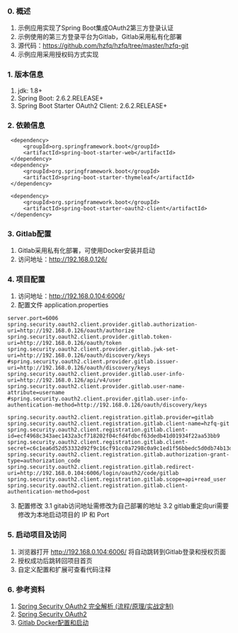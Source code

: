 ### 0. 概述
1. 示例应用实现了Spring Boot集成OAuth2第三方登录认证
2. 示例使用的第三方登录平台为Gitlab，Gitlab采用私有化部署
3. 源代码：https://github.com/hzfq/hzfq/tree/master/hzfq-git
3. 示例应用采用授权码方式实现

### 1. 版本信息
1. jdk: 1.8+
2. Spring Boot: 2.6.2.RELEASE+
3. Spring Boot Starter OAuth2 Client: 2.6.2.RELEASE+

### 2. 依赖信息
```
 <dependency>
     <groupId>org.springframework.boot</groupId>
     <artifactId>spring-boot-starter-web</artifactId>
 </dependency>
 <dependency>
     <groupId>org.springframework.boot</groupId>
     <artifactId>spring-boot-starter-thymeleaf</artifactId>
 </dependency>

 <dependency>
     <groupId>org.springframework.boot</groupId>
     <artifactId>spring-boot-starter-oauth2-client</artifactId>
 </dependency>
````

### 3. Gitlab配置
1. Gitlab采用私有化部署，可使用Docker安装并启动
2. 访问地址：http://192.168.0.126/

### 4. 项目配置
1. 访问地址：http://192.168.0.104:6006/
2. 配置文件 application.properties
```
server.port=6006
spring.security.oauth2.client.provider.gitlab.authorization-uri=http://192.168.0.126/oauth/authorize
spring.security.oauth2.client.provider.gitlab.token-uri=http://192.168.0.126/oauth/token
spring.security.oauth2.client.provider.gitlab.jwk-set-uri=http://192.168.0.126/oauth/discovery/keys
#spring.security.oauth2.client.provider.gitlab.issuer-uri=http://192.168.0.126/oauth/discovery/keys
spring.security.oauth2.client.provider.gitlab.user-info-uri=http://192.168.0.126/api/v4/user
spring.security.oauth2.client.provider.gitlab.user-name-attribute=username
#spring.security.oauth2.client.provider.gitlab.user-info-authentication-method=http://192.168.0.126/oauth/discovery/keys

spring.security.oauth2.client.registration.gitlab.provider=gitlab
spring.security.oauth2.client.registration.gitlab.client-name=hzfq-git
spring.security.oauth2.client.registration.gitlab.client-id=ecf4968c343aec1432a3cf718202f04cfd4fdbcf63dedb41d01934f22aa53bb9
spring.security.oauth2.client.registration.gitlab.client-secret=c6c1ea6d52d53332d92f9c16cf91cc0a7298c0a9c1ed1f56bbedc5d0db74b13d
spring.security.oauth2.client.registration.gitlab.authorization-grant-type=authorization_code
spring.security.oauth2.client.registration.gitlab.redirect-uri=http://192.168.0.104:6006/login/oauth2/code/gitlab
spring.security.oauth2.client.registration.gitlab.scope=api+read_user
spring.security.oauth2.client.registration.gitlab.client-authentication-method=post
```
3. 配置修改
   3.1 gitab访问地址需修改为自己部署的地址
   3.2 gitlab重定向uri需要修改为本地启动项目的 IP 和 Port

### 5. 启动项目及访问
1. 浏览器打开 http://192.168.0.104:6006/ 将自动跳转到Gitlab登录和授权页面
2. 授权成功后跳转回项目首页
3. 自定义配置和扩展可查看代码注释

### 6. 参考资料
1. [Spring Security OAuth2 完全解析 (流程/原理/实战定制)](https://www.cnblogs.com/simpleito/p/15786122.html "Spring Security OAuth2 完全解析 (流程/原理/实战定制)")
2. [Spring Security OAuth2](https://docs.spring.io/spring-security/reference/servlet/oauth2/index.html "Spring Security OAuth2")
3. [Gitlab Docker配置和启动](https://docs.gitlab.cn/jh/install/docker.html "Gitlab Docker配置和启动")